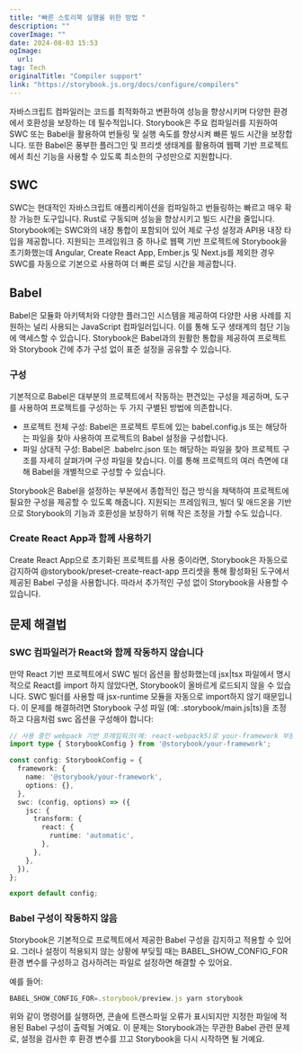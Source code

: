 ```yaml
---
title: "빠른 스토리북 실행을 위한 방법 "
description: ""
coverImage: ""
date: 2024-08-03 15:53
ogImage: 
  url: 
tag: Tech
originalTitle: "Compiler support"
link: "https://storybook.js.org/docs/configure/compilers"
---
```





자바스크립트 컴파일러는 코드를 최적화하고 변환하여 성능을 향상시키며 다양한 환경에서 호환성을 보장하는 데 필수적입니다. Storybook은 주요 컴파일러를 지원하여 SWC 또는 Babel을 활용하여 번들링 및 실행 속도를 향상시켜 빠른 빌드 시간을 보장합니다. 또한 Babel은 풍부한 플러그인 및 프리셋 생태계를 활용하여 웹팩 기반 프로젝트에서 최신 기능을 사용할 수 있도록 최소한의 구성만으로 지원합니다.

## SWC

SWC는 현대적인 자바스크립트 애플리케이션을 컴파일하고 번들링하는 빠르고 매우 확장 가능한 도구입니다. Rust로 구동되며 성능을 향상시키고 빌드 시간을 줄입니다. Storybook에는 SWC와의 내장 통합이 포함되어 있어 제로 구성 설정과 API용 내장 타입을 제공합니다. 지원되는 프레임워크 중 하나로 웹팩 기반 프로젝트에 Storybook을 초기화했는데 Angular, Create React App, Ember.js 및 Next.js를 제외한 경우 SWC를 자동으로 기본으로 사용하여 더 빠른 로딩 시간을 제공합니다.

## Babel



Babel은 모듈화 아키텍처와 다양한 플러그인 시스템을 제공하여 다양한 사용 사례를 지원하는 널리 사용되는 JavaScript 컴파일러입니다. 이를 통해 도구 생태계의 첨단 기능에 액세스할 수 있습니다. Storybook은 Babel과의 원활한 통합을 제공하여 프로젝트와 Storybook 간에 추가 구성 없이 표준 설정을 공유할 수 있습니다.

### 구성

기본적으로 Babel은 대부분의 프로젝트에서 작동하는 편견있는 구성을 제공하며, 도구를 사용하여 프로젝트를 구성하는 두 가지 구별된 방법에 의존합니다.

- 프로젝트 전체 구성: Babel은 프로젝트 루트에 있는 babel.config.js 또는 해당하는 파일을 찾아 사용하여 프로젝트의 Babel 설정을 구성합니다.
- 파일 상대적 구성: Babel은 .babelrc.json 또는 해당하는 파일을 찾아 프로젝트 구조를 자세히 살펴가며 구성 파일을 찾습니다. 이를 통해 프로젝트의 여러 측면에 대해 Babel을 개별적으로 구성할 수 있습니다.



Storybook은 Babel을 설정하는 부분에서 종합적인 접근 방식을 채택하여 프로젝트에 필요한 구성을 제공할 수 있도록 해줍니다. 지원되는 프레임워크, 빌더 및 애드온을 기반으로 Storybook의 기능과 호환성을 보장하기 위해 작은 조정을 가할 수도 있습니다.

### Create React App과 함께 사용하기

Create React App으로 초기화된 프로젝트를 사용 중이라면, Storybook은 자동으로 감지하여 @storybook/preset-create-react-app 프리셋을 통해 활성화된 도구에서 제공된 Babel 구성을 사용합니다. 따라서 추가적인 구성 없이 Storybook을 사용할 수 있습니다.

## 문제 해결법



### SWC 컴파일러가 React와 함께 작동하지 않습니다

만약 React 기반 프로젝트에서 SWC 빌더 옵션을 활성화했는데 jsx|tsx 파일에서 명시적으로 React를 import 하지 않았다면, Storybook이 올바르게 로드되지 않을 수 있습니다. SWC 빌더를 사용할 때 jsx-runtime 모듈을 자동으로 import하지 않기 때문입니다. 이 문제를 해결하려면 Storybook 구성 파일 (예: .storybook/main.js|ts)을 조정하고 다음처럼 swc 옵션을 구성해야 합니다:

```typescript
// 사용 중인 webpack 기반 프레임워크(예: react-webpack5)로 your-framework 부분을 바꿔주세요
import type { StorybookConfig } from '@storybook/your-framework';

const config: StorybookConfig = {
  framework: {
    name: '@storybook/your-framework',
    options: {},
  },
  swc: (config, options) => ({
    jsc: {
      transform: {
        react: {
          runtime: 'automatic',
        },
      },
    },
  }),
};

export default config;
```

### Babel 구성이 작동하지 않음



Storybook은 기본적으로 프로젝트에서 제공한 Babel 구성을 감지하고 적용할 수 있어요. 그러나 설정이 적용되지 않는 상황에 부딪힐 때는 BABEL_SHOW_CONFIG_FOR 환경 변수를 구성하고 검사하려는 파일로 설정하면 해결할 수 있어요. 

예를 들어:

```js
BABEL_SHOW_CONFIG_FOR=.storybook/preview.js yarn storybook
```

위와 같이 명령어를 실행하면, 콘솔에 트랜스파일 오류가 표시되지만 지정한 파일에 적용된 Babel 구성이 출력될 거예요. 이 문제는 Storybook과는 무관한 Babel 관련 문제로, 설정을 검사한 후 환경 변수를 끄고 Storybook을 다시 시작하면 될 거예요.